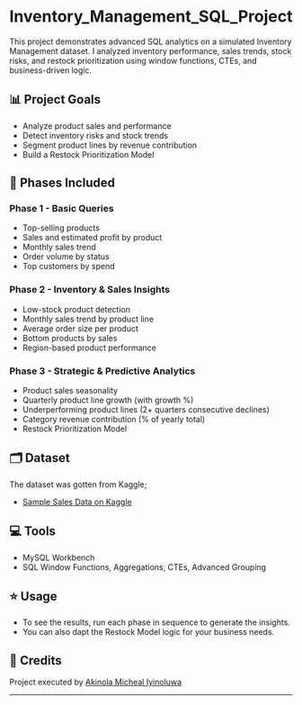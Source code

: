 # Inventory_Management_SQL_Project
This project demonstrates advanced SQL analytics on a simulated Inventory Management dataset. I analyzed inventory performance, sales trends, stock risks, and restock prioritization using window functions, CTEs, and business-driven logic.

## 📊 Project Goals

- Analyze product sales and performance
- Detect inventory risks and stock trends
- Segment product lines by revenue contribution
- Build a Restock Prioritization Model

## 📁 Phases Included

### Phase 1 - Basic Queries
- Top-selling products
- Sales and estimated profit by product
- Monthly sales trend
- Order volume by status
- Top customers by spend

### Phase 2 - Inventory & Sales Insights
- Low-stock product detection
- Monthly sales trend by product line
- Average order size per product
- Bottom products by sales
- Region-based product performance

### Phase 3 - Strategic & Predictive Analytics
- Product sales seasonality
- Quarterly product line growth (with growth %)
- Underperforming product lines (2+ quarters consecutive declines)
- Category revenue contribution (% of yearly total)
- Restock Prioritization Model

## 🗂 Dataset

The dataset was gotten from Kaggle;
- [Sample Sales Data on Kaggle](https://www.kaggle.com/datasets/kyanyoga/sample-sales-data)

## 💻 Tools

- MySQL Workbench
- SQL Window Functions, Aggregations, CTEs, Advanced Grouping

## ⭐ Usage

- To see the results, run each phase in sequence to generate the insights.
- You can also dapt the Restock Model logic for your business needs.

## 👏 Credits

Project executed by [Akinola Micheal Iyinoluwa](https://github.com/Akinola-Iyin)

---


